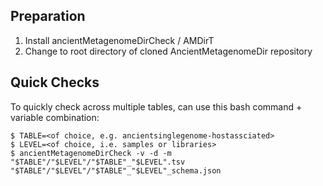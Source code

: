 ## Preparation

1. Install ancientMetagenomeDirCheck / AMDirT
2. Change to root directory of cloned AncientMetagenomeDir repository

## Quick Checks

To quickly check across multiple tables, can use this bash command + variable combination:

```
$ TABLE=<of choice, e.g. ancientsinglegenome-hostassciated>
$ LEVEL=<of choice, i.e. samples or libraries>
$ ancientMetagenomeDirCheck -v -d -m "$TABLE"/"$LEVEL"/"$TABLE"_"$LEVEL".tsv "$TABLE"/"$LEVEL"/"$TABLE"_"$LEVEL"_schema.json
```